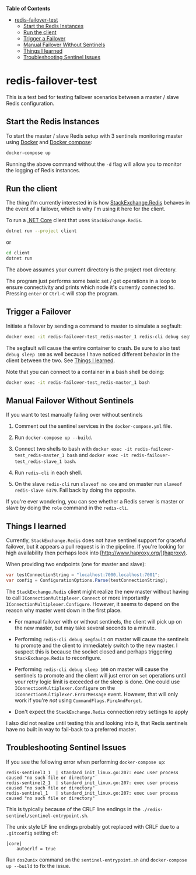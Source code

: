 **Table of Contents**

- [redis-failover-test](#redis-failover-test)
    - [Start the Redis Instances](#start-the-redis-instances)
    - [Run the client](#run-the-client)
    - [Trigger a Failover](#trigger-a-failover)
    - [Manual Failover Without Sentinels](#manual-failover-without-sentinels)
    - [Things I learned](#things-i-learned)
    - [Troubleshooting Sentinel Issues](#troubleshooting-sentinel-issues)


# redis-failover-test

This is a test bed for testing failover scenarios between a master / slave Redis
configuration.

## Start the Redis Instances

To start the master / slave Redis setup with 3 sentinels monitoring master using
[Docker](https://www.docker.com/) and [Docker
compose](https://github.com/docker/compose):

```bash
docker-compose up
```
Running the above command without the `-d` flag will allow you to monitor the
logging of Redis instances.

## Run the client

The thing I'm currently interested in is how
[StackExchange.Redis](https://github.com/StackExchange/StackExchange.Redis)
behaves in the event of a failover, which is why I'm using it here for the
client.

To run a [.NET Core](https://dotnet.microsoft.com/download) client that uses
`StackExchange.Redis`.

```bash
dotnet run --project client
```

or

```bash
cd client
dotnet run
```

The above assumes your current directory is the project root directory.

The program just performs some basic set / get operations in a loop to ensure
connectivity and prints which node it's currently connected to. Pressing `enter`
or `Ctrl-C` will stop the program.

## Trigger a Failover

Initiate a failover by sending a command to master to simulate a segfault:

```bash
docker exec -it redis-failover-test_redis-master_1 redis-cli debug segfault
```

The segfault will cause the entire container to crash. Be sure to also test
`debug sleep 100` as well because I have noticed different behavior in the
client between the two. See [Things I learned](#things-i-learned).

Note that you can connect to a container in a bash shell be doing:

```bash
docker exec -it redis-failover-test_redis-master_1 bash
```

## Manual Failover Without Sentinels

If you want to test manually failing over without sentinels

1. Comment out the sentinel services in the `docker-compose.yml` file.

2. Run `docker-compose up --build`.

3. Connect two shells to bash with `docker exec -it
   redis-failover-test_redis-master_1 bash` and `docker exec -it
   redis-failover-test_redis-slave_1 bash`.

4. Run `redis-cli` in each shell.

5. On the slave `redis-cli` run `slaveof no one` and on master run `slaveof
   redis-slave 6379`. Fail back by doing the opposite.

If you're ever wondering, you can see whether a Redis server is master or slave
by doing the `role` command in the `redis-cli`.

## Things I learned

Currently, `StackExchange.Redis` does not have sentinel support for graceful
failover, but it appears a pull request is in the pipeline. If you're looking
for high availability then perhaps look into [http://www.haproxy.org/](haproxy).

When providing two endpoints (one for master and slave):

```csharp
var testConnectionString = "localhost:7000,localhost:7001";
var config = ConfigurationOptions.Parse(testConnectionString);
```

The `StackExchange.Redis` client might realize the new master without having to
call `IConnectionMultiplexer.Connect` or more importantly
`IConnectionMultiplexer.Configure`. However, it seems to depend on the reason
why master went down in the first place.

- For manual failover with or without sentinels, the client will pick up on the
  new master, but may take several seconds to a minute.

- Performing `redis-cli debug segfault` on master will cause the sentinels to
  promote and the client to immediately switch to the new master. I suspect this
  is because the socket closed and perhaps triggering `StackExchange.Redis` to
  reconfigure.

- Performing `redis-cli debug sleep 100` on master will cause the sentinels to
  promote and the client will just error on `set` operations until your retry
  logic limit is exceeded or the sleep is done. One could use
  `IConnectionMultiplexer.Configure` on the
  `IConnectionMultiplexer.ErrorMessage` event. However, that will only work if
  you're _not_ using `CommandFlags.FireAndForget`.

- Don't expect the `StackExchange.Redis` connection retry settings to apply

I also did not realize until testing this and looking into it, that Redis
sentinels have no built in way to fail-back to a preferred master.

## Troubleshooting Sentinel Issues

If you see the following error when performing `docker-compose up`:

```
redis-sentinel3_1  | standard_init_linux.go:207: exec user process caused "no such file or directory"
redis-sentinel2_1  | standard_init_linux.go:207: exec user process caused "no such file or directory"
redis-sentinel_1   | standard_init_linux.go:207: exec user process caused "no such file or directory"
```

This is typically because of the CRLF line endings in the
`./redis-sentinel/sentinel-entrypoint.sh`.

The unix style LF line endings probably got replaced with CRLF due to a
`.gitconfig` setting of:

```
[core]
	autocrlf = true
```

Run `dos2unix` command on the `sentinel-entrypoint.sh` and `docker-compose up
--build` to fix the issue.
